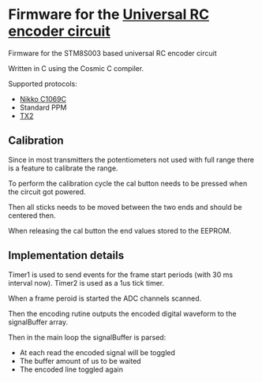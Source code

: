 # Firmware for the [Universal RC encoder circuit](https://github.com/martonmiklos/universal_rc_encoder)
Firmware for the STM8S003 based universal RC encoder circuit

Written in C using the Cosmic C compiler.

Supported protocols:
 * [Nikko C1069C](http://users.atw.hu/balubati/blog/index.php?entry=entry180227-205500)
 * Standard PPM
 * [TX2](https://www.hobbielektronika.hu/forum/getfile.php?id=100402)

## Calibration

Since in most transmitters the potentiometers not used with full range there is a feature to calibrate the range.

To perform the calibration cycle the cal button needs to be pressed when the circuit got powered.

Then all sticks needs to be moved between the two ends and should be centered then.

When releasing the cal button the end values stored to the EEPROM.

 
## Implementation details

Timer1 is used to send events for the frame start periods (with 30 ms interval now).
Timer2 is used as a 1us tick timer. 

When a frame peroid is started the ADC channels scanned.

Then the encoding rutine outputs the encoded digital waveform to the signalBuffer array.

Then in the main loop the signalBuffer is parsed:
 * At each read the encoded signal will be toggled
 * The buffer amount of us to be waited
 * The encoded line toggled again
